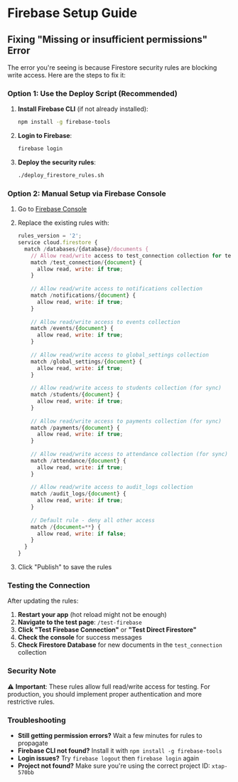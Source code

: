 # Firebase Setup Guide

## Fixing "Missing or insufficient permissions" Error

The error you're seeing is because Firestore security rules are blocking write access. Here are the steps to fix it:

### Option 1: Use the Deploy Script (Recommended)

1. **Install Firebase CLI** (if not already installed):
   ```bash
   npm install -g firebase-tools
   ```

2. **Login to Firebase**:
   ```bash
   firebase login
   ```

3. **Deploy the security rules**:
   ```bash
   ./deploy_firestore_rules.sh
   ```

### Option 2: Manual Setup via Firebase Console

1. Go to [Firebase Console](https://console.firebase.google.com/project/xtap-570bb/firestore/rules)

2. Replace the existing rules with:
   ```javascript
   rules_version = '2';
   service cloud.firestore {
     match /databases/{database}/documents {
       // Allow read/write access to test_connection collection for testing
       match /test_connection/{document} {
         allow read, write: if true;
       }
       
       // Allow read/write access to notifications collection
       match /notifications/{document} {
         allow read, write: if true;
       }
       
       // Allow read/write access to events collection
       match /events/{document} {
         allow read, write: if true;
       }
       
       // Allow read/write access to global_settings collection
       match /global_settings/{document} {
         allow read, write: if true;
       }
       
       // Allow read/write access to students collection (for sync)
       match /students/{document} {
         allow read, write: if true;
       }
       
       // Allow read/write access to payments collection (for sync)
       match /payments/{document} {
         allow read, write: if true;
       }
       
       // Allow read/write access to attendance collection (for sync)
       match /attendance/{document} {
         allow read, write: if true;
       }
       
       // Allow read/write access to audit_logs collection
       match /audit_logs/{document} {
         allow read, write: if true;
       }
       
       // Default rule - deny all other access
       match /{document=**} {
         allow read, write: if false;
       }
     }
   }
   ```

3. Click "Publish" to save the rules

### Testing the Connection

After updating the rules:

1. **Restart your app** (hot reload might not be enough)
2. **Navigate to the test page**: `/test-firebase`
3. **Click "Test Firebase Connection"** or **"Test Direct Firestore"**
4. **Check the console** for success messages
5. **Check Firestore Database** for new documents in the `test_connection` collection

### Security Note

⚠️ **Important**: These rules allow full read/write access for testing. For production, you should implement proper authentication and more restrictive rules.

### Troubleshooting

- **Still getting permission errors?** Wait a few minutes for rules to propagate
- **Firebase CLI not found?** Install it with `npm install -g firebase-tools`
- **Login issues?** Try `firebase logout` then `firebase login` again
- **Project not found?** Make sure you're using the correct project ID: `xtap-570bb` 